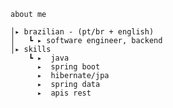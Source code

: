                                                                                                                                                                                                                    
    about me
    
    │▸ brazilian - (pt/br + english)
    │   ┗ ▸ software engineer, backend                                               
    │▸ skills
        ┗ ▸  java
          ▸  spring boot
          ▸  hibernate/jpa
          ▸  spring data
          ▸  apis rest
    

